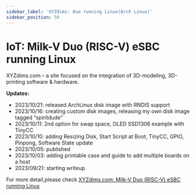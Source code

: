 ```yaml
---
sidebar_label: 'XYZdims: Duo running Linux(Arch Linux)'
sidebar_position: 50
---
```


# IoT: Milk-V Duo (RISC-V) eSBC running Linux

XYZdims.com – a site focused on the integration of 3D-modeling, 3D-printing software & hardware.

**Updates:**

- 2023/10/21: released ArchLinux disk image with RNDIS support
- 2023/10/16: creating custom disk images, releasing my own disk image tagged “spiritdude”
- 2023/10/11: 2nd option for swap space, OLED SSD1306 example with TinyCC
- 2023/10/10: adding Resizing Disk, Start Script at Boot, TinyCC, GPIO, Pinpong, Software State update
- 2023/10/05: published
- 2023/10/03: adding printable case and guide to add multiple boards on a host
- 2023/09/21: starting writeup

For more detail,please check [XYZdims.com: Milk-V Duo (RISC-V) eSBC running Linux](https://xyzdims.com/3d-printers/misc-hardware-notes/iot-milk-v-duo-risc-v-esbc-running-linux/#References)
